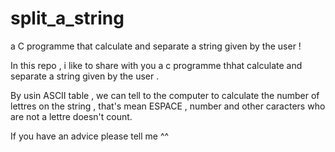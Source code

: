 # split_a_string
a C programme that calculate and separate a string given by the user !

In this repo , i like to share with you a c programme thhat calculate and separate a string given by the user .


By usin ASCII table , we can tell to the computer to calculate the number of lettres on the string , that's mean ESPACE , number and other caracters who are not a lettre doesn't count.


If you have an advice please tell me ^^
